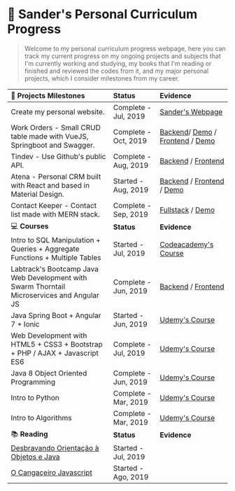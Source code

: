 # :star2: Sander's Personal Curriculum Progress

> Welcome to my personal curriculum progress webpage, here you can track my current progress on my ongoing projects and subjects that I'm currently working and studying, my books that I'm reading or finished and reviewed the codes from it, and my major personal projects, which I consider milestones from my career.

|:gem: **Projects Milestones**                                                                   | **Status**         | **Evidence**     |
| :--------------------------------------------------------------------------------------------- | :-------------------- | :--------------------------------------------------------------------------- |
| Create my personal website.                                                                    | Complete - Jul, 2019 | [Sander's Webpage](https://www.sanderdsz.github.io) |
| Work Orders - Small CRUD table made with VueJS, Springboot and Swagger.                                                | Complete - Oct, 2019 | [Backend](https://github.com/sanderdsz/work-orders-springboot)/ [Demo](https://betha-api.herokuapp.com/) / [Frontend](https://github.com/sanderdsz/work-orders-vue) / [Demo](https://betha-frontend.herokuapp.com/)   | 
| Tindev - Use Github's public API.                                                              | Complete - Aug, 2019 | [Backend](https://github.com/sanderdsz/tindev-backend) / [Frontend](https://github.com/sanderdsz/tindev-frontend)   | 
| Atena - Personal CRM built with React and based in Material Design.               | Started - Aug, 2019 | [Backend](https://github.com/sanderdsz/dashboard-node-backend) / [Frontend](https://github.com/sanderdsz/react-material-admin) / [Demo](https://admin-react-faf5e.web.app/) |  
| Contact Keeper - Contact list made with MERN stack.               | Complete - Sep, 2019 | [Fullstack](https://github.com/sanderdsz/contact-keeper) / [Demo](https://contact-keeper-reactjs.herokuapp.com/) |  
|:computer: **Courses**                                                                          | **Status**             | **Evidence** |
| Intro to SQL Manipulation + Queries + Aggregate Functions + Multiple Tables                | Started - Jul, 2019 | [Codeacademy's Course](https://www.codecademy.com/users/sanderdosSantosZuchinalli9231834469/achievements) |
| Labtrack's Bootcamp Java Web Development with Swarm Thorntail Microservices and Angular JS| Complete - Jun, 2019 | [Backend](https://github.com/sanderdsz/javaweb-backend) / [Frontend](https://github.com/sanderdsz/javaweb-frontend) |
| Java Spring Boot + Angular 7 + Ionic                                                      | Started - Jun, 2019 | [Udemy's Course](https://github.com/sanderdsz/ecommercetype1-backend) |
| Web Development with HTML5 + CSS3 + Bootstrap + PHP / AJAX + Javascript ES6               | Complete - Jul, 2019 | [Udemy's Course](https://www.udemy.com/certificate/UC-72IPV94X/) |
| Java 8 Object Oriented Programming                                                        | Complete - Jun, 2019 | [Udemy's Course](https://github.com/sanderdsz/yard-version-1.0) |
| Intro to Python                                                                           | Complete - Mar, 2019 | [Udemy's Course](https://www.udemy.com/certificate/UC-SCZIIOUZ/) |
| Intro to Algorithms                                                                       | Complete - Mar, 2019 | [Udemy's Course](https://github.com/sanderdsz/algoritmos-java-basicos) |
|:books: **Reading**                                                                             | **Status**         | **Evidence**     |
| [Desbravando Orientação à Objetos e Java](https://www.casadocodigo.com.br/products/livro-orientacao-objetos-java) | Started - Jul, 2019 |    
| [O Cangaçeiro Javascript](https://www.casadocodigo.com.br/products/livro-cangaceiro-javascript) | Started - Ago, 2019 | 
